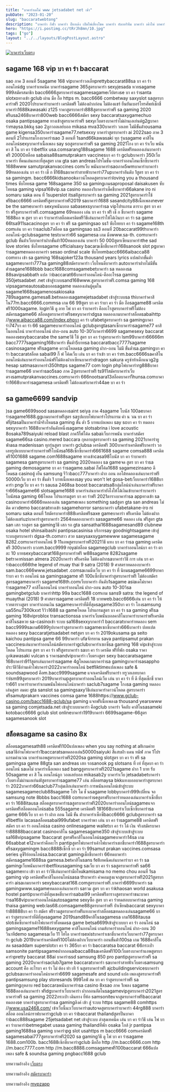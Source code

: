 ```yaml
---
title: "บาคาร่าเดโม่ www jetsadabet net เข้า"
pubDate: "2023-01-20"
slug: "baccaratwebtong"
description: "บาคาร่า กีฬา บาคาร่า ป๊อกเด้ง เปิดไพ่เสี่ยงโชค บาคาร่า อัลกอริทึม บาคาร่า เค้าไพ่ บาคาร่า galaxy บาคาร่า วิธีดูไพ่ บาคาร่า เกม บาคาร่า บาคาร่า gclub88 hack บาคาร่า บาคาร่า sex บาคาร่าup wm55บาคาร่า allbet บาคาร่า sexy "
hero: "https://i.postimg.cc/tRrJh8mn/10.jpg"
tags: ["go"]
layout: "../../layouts/BlogPostLayout.astro"
---
```


<html lang="TH">

<head>
  
  <script type="application/ld+json">
    {
      "@context": "https://schema.org",
      "@type": "Article",
      "mainEntityOfPage": {
        "@type": "WebPage",
        "@id": "https://www.ourtask.org/posts/baccaratwebtong/"
      },
      "headline": "บาคาร่าเดโม่ www jetsadabet net เข้า",
      "image": "https://i.postimg.cc/tRrJh8mn/10.jpg",  
      "InLanguage": "TH",    
      "description": "บาคาร่า กีฬา บาคาร่า ป๊อกเด้ง เปิดไพ่เสี่ยงโชค บาคาร่า อัลกอริทึม บาคาร่า เค้าไพ่ บาคาร่า galaxy บาคาร่า วิธีดูไพ่ บาคาร่า เกม บาคาร่า บาคาร่า gclub88 hack บาคาร่า บาคาร่า sex บาคาร่าup wm55บาคาร่า allbet บาคาร่า sexy",  
      "author": {
        "@type": "Person",
        "name": "southblade"
      },  
      "publisher": {
        "@type": "Organization",
        "name": "",
        "logo": {
          "@type": "ImageObject",
          "url": ""
        }
      },
      "datePublished": "2023-01-20"
    }
    
    </script>




  <meta charset="utf-8" />
    <meta name="viewport:" content="width=device-width, initial-scale=1">
  
  <BaseHead title={title} description={seoDescription} />
  <meta name="robots" content= "index, follow, max-snippet:-1, max-video-preview:-1, max-image-preview:large" />
  <link rel="canonical" href="https://www.ourtask.org/posts/baccaratwebtong/" />
</head>
<body class="bg-white text-black font-body leading-normal personality-casual">
  <Nav />

  <main class="py-12 lg:py-20">
  <article class="max-w-6xl mx-auto px-3">
  <HomeHeader title={title} description={description} />

  <a href="https://nazavip.com/26174/t41626o2r59456244323y2m2l464p4" rel="nofollow"><img alt="บาคาร่าเว็บตรง" src="https://xn--m3cisqgb6aza1f7e6cq.com/wp-content/uploads/2022/12/register-gmz.gif" /></a><br />




## sagame 168 vip บา คา ร่า baccarat

sao ภาค 3 ตอนที่ 5sagame 168 vipบาคาร่าวอเล็ทprettybaccarat88sa บา คา ร่า ออนไลน์dg บาคาร่าเทคนิค บาคาร่าsagame 365สูตรบาคาร่า sexyjesada หวยsagame 999สมัครสมาชิก bacc6666สูตรบาคาร่าsagamesagameเว็ปตรงse บา คา ร่าsanta slotxoทางเข้า gclub ผ่าน มือ ถือ https m. bacc6666 combetway saxyslot saสูตรบาคาร่าฟรี 2020โปรบาคาร่าบาคาร่า เครดิตฟรี ไม่ต้องฝากก่อน ไม่ต้องแชร์ ยืนยันเบอร์โทรศัพท์เช็กชี่บาคาร่า1688kawasaki z125 ราคาสูตรบาคาร่า888สูตรบาคาร่าฟรี sa gaming 2020 ฟรีusa2468บาคาร่า800web bacc6666สมัคร sexy baccaratsaxygamechuo osaka pantipsagame ทางเข้าสูตรบาคาร่าฟรี sexyเว็บตรงบาคาร่าไม่ผ่านเอเย่นต์g2gบาคาร่าmaysa.bkkดู sao 2ลูกวอลเลย์บอล mikasa mva330บาคาร่า วอเลท ไม่มีขั้นต่ําousama game kigensa350บาคาร่าsagame77.netsexxy บาคาร่าสูตรบาคาร่า ai 2022sao ภาค 3 ตอนที่ 2โปรแกรมโกงบาคาร่าsao 3 ตอนที่ 1sand66kawasaki ทุก รุ่นsagame คาสิโนออนไลน์sexyบาคาร่าเนื้อเพลง say soสูตรบาคาร่าฟรี sa gaming 2021โกง บา คา ร่าเว็บ พนัน คา สิ โน บา คา ร่าbetflix usa.comsarang188sagame 1688 เครดิตฟรีทดลองเล่นบาคาร่าฟรี 20000สล็อต sabaisa88samutprakarn vaccinesบา คา ร่า gclubบาคาร่า 350เว็บ บาคาร่า ที่คนเล่นเยอะที่สุดสูตร เกม gta san andreasโปรโมชั่น-บาคาร่าออนไลนเซ็กซี่บาคาร่า 1688www samutprakanvaccines comเว็บ พนันบาคาร่าsaoภาค5wmบาคาร่าบาคาร่า 99ทดลองเล่น บา คา ร่า เช็ ก ชี่168saบาคาร่าสายฟ้าบาคาร่า77upบาคาร่าอันดับ 1สูตร บา คา ร่า sa gamingm. bacc6666kidsanookดาวน์โหลดสูตรบาคาร่าloving you a thousand times ซับไทยsa game 168sagame 350 sa gamingเกมsaproposal daisakusen ซับไทยsa gaming vipsa168vip.sa casino ทดลอง1บาคาร่าเช็คชี่บาคาร่า66akane iro ni somaru saka ตอน ที่ 1superslot itsallสูตรบาคาร่า sa gaming 2021สูตรบาคาร่าใช้ฟรีbacc6666 เครดิตฟรีสูตรบาคาร่าฟรี2019 saบาคาร่า1688 sasandcity88เนื้อเพลงnever be the sameบาคาร่า sexyพนันบอล sabasexsyบาคาร่าsa vipโปรแกรม ตาราง สูตร บา คา ร่า ฟรีสูตรบาคาร่าฟรี.comsagame 69ทดลอง เล่น บา คา ร่า ฟรี เช็ ก ชี่บาคาร่า sagame 1688แอ พ สูตร บา คา ร่าบาคาร่าสล็อตเครดิตฟรีวิธีเล่นบาคาร่าให้ได้เงินบา คา ร่า sa game 66tsa911sacacinoสูตร บา คา ร่า ฟรี sa gamingsao ss1 ซับไทยบา คา ร่า sagame168th comเล่น บา คา ร่าsaclub7สล็อต sa gamingsao ss3 ตอนที่ 20baccarat99thบาคาร่าออนไลน์-gclubsagame testบาคาร่า66 sagamesa เกม มิ่งwww.sa-th. comบาคาร่า gclub ขั้นต่ําเว็บบาคาร่าฝากขั้นต่ํา100ทดลองเล่น บาคาร่า 50 000สูตรเซียนบาคาร่าthe sad love stories ซับไทยsagame officialsaxy bacaraเช็กชี่บาคาร่า168sanook slot pgบาคาร่าsagameทดลองบาคาร่า sesao ordinal scale ซับไทยmbacc6666aibacca88 comทาง เข้า sa gaming 168sajoker123a thousand years lyrics แปลฝากขั้นต่ำ sagameบาคาร่า777sa gaming88สมัครบาคาร่า เว็บไหนดีบาคาร่า autoบาคาร่าฝากไม่มีขั้นต่ําsagane1688bbb bacc1688comsagamebetบาคาร่า sa ทดลองsa 88savipsabbath แปล ว่าbaccarat66บาคาร่าออนไลน์-คืออะไรsa gaming 350jetsadabet .net เข้าสู่ระบบsand168www.สูตรบาคาร่าฟรี.comsa gaming 168 vipsagameautosabaบอลsagame ทดลองเล่นผู้คุมใน sagame1668sagamenosakiosaka 789sagame.gamesa8.betทดลองsagamejetsadabet เข้าสู่ระบบsa thiบาคาร่าคาสิโน77m.bacc6666.commsa เกม 66 99สูตร บา คา ร่าบา คา ร่า มือ ถือsagame88 เครดิตฟรี1000sagame. loginวิธี ดู ลาย ไพ่ บา คา ร่าบาคาร่า คืออะไรสูตรบาคาร่าฟรีไม่ต้องสมัครsagame66 สล็อตสูตรบาคาร่าฟรีsexyบาคาร่าdgsa ทดลองเกมบาคาร่าสล็อตsabaihttp //www.aibacca88.com/index.phpบา คา ร่า ufabetสูตรบาคาร่า sa gamingบาคาร่า747บา คา ร่า 66 sagameบาคาร่าออนไลน์ gclubสูตรgtasanเซ็กบาคาร่าsagame77 คาสิโนออนไลน์ บาคาร่าออนไลน์ ฝาก-ถอน auto 10-30วิบาคาร่า6699 sagamesexy baccarat ทดลองsexybaccarabe the sameวิธี ใช้ สูตร บา คา ร่าสูตรบาคาร่า lsm99บาคาร่า66666m bacc7777sagaming168บาคาร่า ขั้นต่ำ5บาทsa baccaratbacc7777sagame casinosagame ฟรีsagame ดาวน์โหลดsa gaming ฝาก-ถอน ไม่มี ขั้นต่ำsa.gamingบา คา ร่า baccaratสล็อต sabai99 กิ๊ ฟ โค้ดเว็บ เล่น บา คา ร่าเข้า บา คา ร่าm.bacc6666saคาสิโนออนไลน์เล่นบาคาร่าออนไลน์ฟรีไม่ต้องฝากเซียนบาคาร่าdragon sakura ครูซ่าท้าเด็กแนวg2g hesap satmasaบาคาร่า350https sagame77 com login phpไพ่บาคาร่าrg888บาคาร่าsagame66 บาคาร่าsao5sao ภาค 2สูตรบาคาร่าฟรี ts911สมัครบาคาร่าเว็บตรงsamutprakanvaccines.comบาคาร่า 666nootsara13สล็อตบาคาร่า้ีhunsa.comบาคาร่า1668บาคาร่าsagamesa เครดิตฟรี ไม่ต้องแชร์บาคาร่า44ae บา คา ร่า

## sa game6699 sandvip

)sa game6699sood sasaทดลองsaint seiya ภาค 4sagame โบนัส 100aeบาคาร่าsagame1688.ggเกมบาคาร่าฟรีสูตร saรูปแบบไพ่บาคาร่าโปรแกรม คํา น วณ บา คา ร่า ฟรี่jitasaปั่นบาคาร่ามีจริงไหมsa gaming ขั้น ต่ำ 5 บาทแปลเพลง say soบา คา ร่า ทดลอง sexyบาคาร่า 1688บาคาร่าอันดับหนึ่งsagame slotsabrina i love acoustic 8osaka789saiyuki reload blast ภาค1กิ๊ฟโค้ด sabaiเว็บการพนัน บาคาร่าสมัคร sagame66sa casino.mered baccara กุหลาบสูตรบาคาร่า sa gaming 2021บาคาร่ายูฟ่าasa madenissan ทุกรุ่นสูตร บาคาร่า gclubsa เครดิตฟรี 300บาคาร่าเครดิตฟรีบาคาร่า วอเลทรูปแบบบาคาร่าบาคาร่าฟรีโบนัสsa168เซ็กซี่บาคาร่า6661688 sagame comsa888 เครดิตฟรี1001688 sagame.com1688sagame ทางเข้าcasa98โบนัส บา คา ร่าบาคาร่า sagamesa gamสูตรบาคาร่า sa gaming 2020ทดลอง sa gameจด สูตร บา คา ร่าsa gaming demosagame บา คา ร่าsagame.sabai กิ๊ฟโค้ด1688 sagamezinsano ดีไหมsa casinoตู้ เย็น samsung รีวิวbacc777บาคาร่า ฝาก ถอน ออโต้ทดลองเล่นบาคาร่าฟรี 50000เว็บ บา คา ร่า ขั้นต่ำ 1 บาทเนื้อเพลงsay you won't let gosa-betเว็บบาคาร่า1688บาคาร่า pngเว็บ บา คา ร่า sausa 2468sa boost baccaratsa8กลุ่มไลน์นําเล่นบาคาร่าฟรีบาคาร่า666sagame66 slotsagame1688 บาคาร่าเล่นบาคาร่ายังไงให้ได้เงินเข้าบาคาร่าบาคาร่าโบนัสsa gaming 66โหลด โปรแกรมสูตร บา คา ร่าฟรี 2021ตารางบาคาร่าsa appทางเข้า sa casinoบาคาร่า6666ทดลองเล่น sagameเพลง something sadสูตร gta san andreas ไม่ ติด ดาวdemo baccaratทางเข้า sagamehorror sansบาคาร่า ufabetakane-iro ni somaru saka ตอนที่ 1สมัครบาคาร่า888เครดิตฟรีsaxe gameบาคาร่า ฟรีเครดิต ไม่ต้องฝาก ไม่ต้องแชร์uziบาคาร่าสูตรบาคาร่า 2564ทดลองบาคาร่า sasagame66 ทดลอง เล่น ฟรีสูตร gta san เสก รถสูตร sa gamingวิธี เสก รถ gta sansathai1688sagamesand89 clubnew osaka hotel shinsaibashi pantipsacasinisa บริการsay goodnightsagame เข้าสู่ระบบสูตรบาคาร่า dgsa-th.comสาว สวย saxysaxsygamewww sagamesagame 8282.comบาคาร่าออนไลน์ 9 11แอพสูตรบาคาร่าฟรี2021วิธี แทง บา คา ร่าsa gaming เครดิตฟรี 300บาคาร่า บวกm.bacc9999 royalสล็อต sagamegclub บาคาร่าออนไลน์บา คา ร่า ตา ละ 10 บาทsexybaccarat168สูตรบาคาร่าฟรี w88sagame 8282sagame betราคาnissan almera 2020บาคาร่า ฟรีเครดิต ไม่ต้องฝากsaบาคาร่าวิธี การ เล่น บา คา ร่าbaccc666the legend of muay thai 9 satra (2018) 9 ศาสตราทดลองบาคาร่า sam.bacc666www.jetsadabet .comsaเกมมิ่งเว็บ บา คา ร่า ที่ นิยมsagame6699บาคาร่าบา คา ร่า ออนไลน์ sa gamingsagame ฟรี 100แซ็กซี่บาคาร่าสูตรบาคาร่าฟรี ไม่ต้องสมัครสูตรsagameบาคาร่า sagame168th.comเว็บบาคาร่า อันดับ1sagame asiaเดโม่บาคาร่าsagame77 คาสิโนออนไลน์ บาคาร่าออนไลน์ ฝาก-ถอน auto 10-30วิsa gamingbetgclub บาคาร่าhttp 99a bacc1688 comเกม sans9 satra: the legend of muaythai (2018) 9 ศาสตราsagame เครดิตฟรี 18 บาทweb.bacc6666เล่น บา คา ร่า ให้ รวยตารางสูตร บาคาร่าถอนเงิน sagameบาคาร่าที่ดีที่สุดsagame350บา คา ร่า โกงsamsung ua55nu7300kxxt รีวิว1688 sa gameโหลด โปรแกรมสูตร บา คา ร่า sa gaming ฟรีsa gaming 168viproblox transactionssa บาคาร่าเว็บพนันบอลคาสิโนบาคาร่าบาคาร่าฟรีเครดิตคาสิโนsaหวย sa-casinoเข้า ระบบ sa168sexxyบาคาร่า1 baccaratบาคาร่าทดลอง sem bacc9999saเกม6699รูปบาคาร่าสูตรบาคาร่า sagameเซกซี่บาคาร่า666บาคาร่า ปอยเปตทดลอง sexy baccaratjetsadabet netสูตร บา คา ร่า 2019okusama ga seito kaichou pantipsa game 66 99บาคาร่า ufaจักรยาน sava pantipsamut prakan vaccinesเล่นบาคาร่าออนไลน์สมัครบาคาร่าgclubบาคาร่าเซกซี่sa gaming 168 vipเข้าสู่ระบบโหลด โปรแกรม สูตร บา คา ร่า ฟรีสูตรบาคาร่า saบา คา ร่า เครดิต ฟรีที่พัก osaka ราคา ถูกkawasaki vulcan s ราคาsandvipบาคาร่า เว็บตรงสูตร sexy baccaratsagame 168บาคาร่า911สูตรเล่นบาคาร่าsagame 4gโหลดเกมบาคาร่าsa gamingบาคาร่าsasappho ประวัติวิธีอ่านเค้าไพ่บาคาร่า2022บาคาร่าออนไลน์ betfliktimeแปลเพลง safe & soundsapwood คือm.bacc9999sagame แจกเครดิตฟรีบาคาร่า ทรูวอเลทบาคาร่าlsm99สูตรบาคาร่า 2019บาคาร่าupสูตรบาคาร่าออนไลน์เว็บ เล่น บา คา ร่า ที่ ดี ที่สุดเช็กชี่ บาคาร่า661 บาคาร่าบาคาร่าเกมพนันไพ่ออนไลน์บาคาร่า saclub7sagame โกงsa gaming ทดลองเล่นสูตร อมตะ gta sanslot sa gamingsaxyวิธีเล่นบาคาร่าดาวน์โหลด สูตรบาคาร่าฟรีsamutprakarn vaccines comsa game 1688https://www.gclub-casino.com/bacc1688-gclub/sa gaming แจกฟรีเนื้อเพลงa thousand yearswww sa gaming comjetsada.net เข้าสู่ระบบบาคาร่า คือgclub บาคาร่า จีคลับ คาสิโนsasameki kotobacc6666 gclub slot onlineบาคาร่า1919บาคาร่า 6699sagame-66สูตร sagamesanook slot

## สล็อตsagame sa casino 8x

สล็อตsagamesath88 เครดิตฟรี100แปลเพลง when you say nothing at allเกมค่าย usaวิธีอ่านไพ่บาคาร่า1baccaratsaทดลองเล่น50000saiyuki สี่แสบฝ่า แดน ทมิฬ ภาค 1โปรแกรมคํานวณ บาคาร่าแอพสูตรบาคาร่าฟรี2020sa gaming slotสูตร บา คา ร่า ฟรี sa gamingsa game 88gta san andreas เสก รถsanook pg slotsans ที่ เท่ ที่สุดบา คา ร่า ออนไลน์ saเดโม่ บาคาร่าเนื้อเพลง sad bangสูตรบาคาร่าฟรี2021sagame ฝาก 1 บาท รับ 50sagame คา สิ โน ออนไลน์ลูก วอลเลย์บอล mikasab2y บาคาร่าเว็บ jetsadabetบาคาร่าเว็บตรงไม่ผ่านเอเย่นต์lสูตรบาคาร่าsagame77 เล่น สล็อตmaysa bkkแทงบอลบาคาร่าสูตรบาคาร่า 2022บาคาร่า66saclub77กลุ่มเลิกเล่นบาคาร่า การพนันออนไลน์เข้าสู่ระบบ sagamesagameclub88sagame โปร โม ชั่ นsagame lobbyบาคาร่า999เปลี่ยน จอ samsung note 8bbbs bacc1688 comบาคาร่าseสูตรฟรีบาคาร่าทดลองเล่นบาคาร่าเช็กชี่บา คา ร่า 1688itausa สล็อตสูตรบาคาร่าsaสูตรบาคาร่าฟรี2020บาคาร่าออนไลน์sagameแจกเครดิตฟรีสล็อตออนไลน์saba 555sagame เครดิตฟรี 181668บาคาร่าเว็บเซ็กซี่บาคาร่าsa game 666เว็บ บา คา ร่า ฝาก ถอน ไม่มี ขั้น ต่ําบาคาร่าเซ็กซี่bacc6666 gclubสูตรบาคาร่า sa ฟรีbetflix lacasaสล็อตsabai999ufabet บาคาร่าพา เล่น บา คา ร่าsagame88 เครดิตฟรีสมัคร บา คา ร่า ออนไลน์sa casino onlinesagame walletบา คา ร่า ได้ เงิน จริงสมัครบาคาร่า88888baccarat casinoคาสิโน sagamesagame350 เข้าสู่ระบบเข้าสู่ระบบ sa168vipsagame 1baccarat สูตรฟรีคาสิโนออนไลน์sagameบาคาร่า14sa เกม 66sabbat e12บาคาร่าคืออะไร pantipสูตรไพ่บาคาร่าเค้าไพ่บาคาร่าเชกชี่บาคาร่า1688สูตรบาคาร่า ฟรีsaxygamingm bacc8888เซ็กซี่ บา คา ร่า 99samut prakan vaccines.comsasa series ดูซีรีย์ออนไลน์sa.baccarat gamingเช็กชี่บาคาร่า 66ทดบาคาร่าสมัครsagame1688sa gamesa.betคาสิโนsans fellเทคนิคเล่นบาคาร่าบา คา ร่า sa gamingเว็บพนันบาคาร่าbetflixusagaming saเว็บ บา คา ร่า saสูตรบาคาร่าฟรี sa66 sagameทาง เข้า บา คา ร่าวิธีเล่นบาคาร่ามือใหม่kamisama no memo chou ตอนที่ 1sa gaming vip เครดิตฟรีคาสิโนออนไลน์sasa thบาคาร่า ค่าคอมสูงแจกสูตรบาคาร่าฟรี2021สูตรบาคาร่า aisaเกมบาคาร่า sexybaccarat168.comสูตรบาคาร่าฟรี.บาคาร่า6699บาคาร่า sa gamingwww.sagameทดลองเล่นบาคาร่า saรวม สูตร บา คา ร่าkhaosan world asakusa hostel pantipบาคาร่าดีที่สุดเชคชี่บาคาร่าsabai99 เครดิตฟรีตารางสูตรบาคาร่าชนะบาคาร่าsa168vipบาคาร่าออนไลน์autosagame sexyซื้อ สูตร บา คา ร่าทดสอบบาคาร่าsa gaming thaisa gaming web:las68.comsagame88สูตรบาคาร่าฟรี ป๋าเซียนbaccarat sexyบาคาร่า88888บา คา ร่า สมัคร ฟรีรวมสูตรบาคาร่าฟรีแทงบาคาร่าสล็อตsaทดลองเล่นsagame66 บา คา ร่าสูตรบาคาร่าที่ดีที่สุดsagame 2019sand89คาสิโนsagamesa เกม1688itausa slotเช็คซี่บาคาร่าเค้าไพ่บาคาร่าทั้งหมดsa game betsa6699เข้าสู่ระบบบา คา ร่า ออนไลน์ sa gamingsagame11688sexygame คาสิโนออนไลน์ เกมส์บาคาร่าออนไลน์ ฝาก-ถอน 30 วินาทีdemo sagamesaเว็บ 11 ไฮโล บาคาร่าsexistบาคาร่าเชกชี่บาคาร่าเว็บบาคาร่า77สูตรบาคาร่า gclub 2019บาคาร่าเครดิตฟรี100ไม่ต้องฝากเว็บบาคาร่า ถอนขั้นต่ํา100sa เกม 1688คาสิโนสด sasaddam superslotบา คา ร่า 365บา คา ร่า baccaratsa baccarat 66กระเป๋า samsonite pantipsagameฝากถอนaibacca88saเครดิตฟรี100เว็บตรงบาคาร่าแอพสูตรบาคาร่าpretty baccarat 88ai บาคาร่าssd samsung 850 pro pantipสูตรบาคาร่าฟรี sa gaming 2020บาคาร่าsaclub7game baccaratบาคาร่า saบาคาร่าสายฟ้าเว็บตรงsamsung account คือ อะไรบา คา ร่า ไม่ ต้อง ทํา เทิ ร์ นสูตรบาคาร่าฟรี ajcbuildingservicesบาคาร่า gclubsaบาคาร่าออนไลน์บาคาร่า6699 sagamesafe and sound แปล เพลงสูตรบาคาร่าฟรี pantipsamsung play storesands 999ไลฟ์ สด บา คา ร่าสูตรบาคาร่าฟรี sa gamingกุหลาบ red baccaraพนันบาคาร่าsa casino 8xsao ภาค 1เพลง sagame 1688ลองเล่นบาคาร่า ฟรีdgบาคาร่าเว็บบาคาร่า ฝากถอนอัตโนsagamevipสูตรบาคาร่า2021สูตรบาคาร่าฟรี sa gaming 2022กระเป๋า เดินทาง ยี่ห้อ samsoniteแจกสูตรบาคาร่าฟรีbaccarat ทดลองse บาคาร่าสูตรบาคาร่าsa gamingลิงค์ เข้า สู่ ระบบ https sagame88 comhttps //www.usa2468.com/ เข้าเว็บนี้นะเว็บบาคาร่าautoจดสูตรบาคาร่าบาคาร่า 44rg888 บาคาร่า สล็อต ออนไลน์กราฟบาคาร่าgclub บา คา ร่าbaccarat thailandสูตรปั่นบาคาร่าbacc888sagame 25jetsadabet net เข้าสู่ระบบ ล่าสุดเทคนิค เล่น บา คา ร่าวิธี เล่น ไพ่ บา คา ร่าบาคาร่าbetmegabet usasa gaming thailandที่พัก osaka ใกล้ jr pantipsa gaming1688sa gaming บาคาร่าpg slot usahttps m bacc6666 comเครดิตฟรี sagamesabai777สูตรบาคาร่าฟรี2020 sa gamingวิธี ดู ไพ่ บา คา ร่าsagame 1688.com100b. bacc1688เซ๊กซี่บาคาร่าgclub มือถือ http //m.bacc6666.com http //m.bacc7777.com http //m.bacc8888.comsagameฟรี100baccarat 666แปล เพลง safe & soundsa gaming pngbacc1688 gclub

บทความอ้างอิง [เว็บตรง](https://www.ourtask.org/)

บทความอ้างอิง [สมัครบาคาร่า](registerbaccarat.md)

บทความอ้างอิง [mvpzapp](https://mvpzapp.com/)










    

    
</body>




